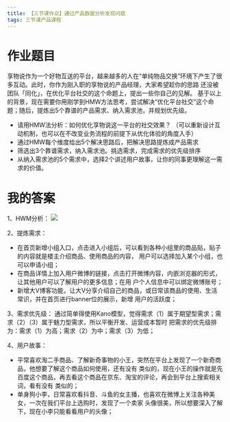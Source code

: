 ```yaml
---
title: 【三节课作业】通过产品数据分析发现问题
tags: 三节课产品课程
---
```


# 作业题目
享物说作为一个好物互送的平台，越来越多的人在“单纯物品交换”环境下产生了很多互动。此时，你作为刚入职的享物说的产品经理，大家希望趁你的思路
还没被团队「同化」，在优化平台社交的这个命题上，提出一些你自己的见解。
基于以上的背景，现在需要你用刚学到HMW方法思考，尝试解决“优化平台社交”这个命题；随后，提炼出5个靠谱的产品需求、纳入需求池，并规划优先级。
* 请用HMW法分析：如何优化享物说这一平台的社交效果？
（可以重新设计互动机制，也可以在不改变业务流程的前提下从优化体验的角度入手）
* 通过HMW每个维度给出5个解决思路后，把解决思路提炼成产品需求
* 筛选出3个靠谱需求，纳入需求池。挑选需求，完成需求的优先级排序
* 从纳入需求池的5个需求中，选择2个讲述用户故事，让你的同事更理解这一需求的价值。

# 我的答案

1、HWM分析：
![](/images/三节课作业数据分析发现问题/享物说HMW.png)

2、提炼需求：
* 在首页新增小组入口，点击进入小组后，可以看到各种小组里的商品贴，贴子的内容就是楼主介绍商品、使用商品的内容，
  用户可以选择加入某个小组，也可以申请小组；
* 在商品详情上加入用户微博的链接，点击打开微博内容，内嵌浏览器的形式，让其他用户可以了解用户的更多信息；在用
  户个人信息中可以绑定微博账号；
* 新增大V博客功能，让大V分享介绍自己的商品，或日常该商品的使用、生活常识，并在首页进行banner位的展示，新增
  用户的活跃度；

3、需求优先级：
通过简单得使用Kano模型，觉得需求（1）属于期望型需求；需求（2）（3）属于魅力型需求，所以平衡开发、运营成本暂时
把需求的优先级排为：需求（1）为高；需求（2）为中；需求（3）为低；

4、用户故事：
* 平常喜欢淘二手商品、了解新奇事物的小王，突然在平台上发现了一个新奇商品，他想要了解这个商品如何使用，还有没有
  类似的，现在小王的操作就是先百度这个商品，再去看这个商品在京东、淘宝的评论，再会到平台上搜索相关词，看有没有
  类似的；
* 单身狗小李，日常喜欢看抖音、斗鱼的女主播，也喜欢在微博上关注各种美女，一次在我们平台上选购时，发现了一个卖家
  头像很美，所以想要深入了解下，现在小李只能看看用户的头像；




